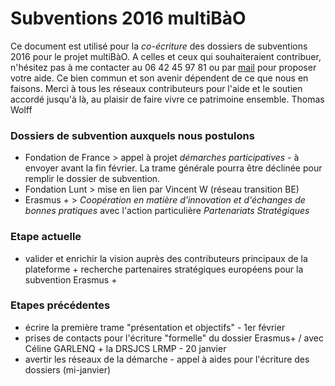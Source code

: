 # Subventions 2016 multiBàO

Ce document est utilisé pour la *co-écriture* des dossiers de subventions 2016 pour le projet multiBàO. A celles et ceux qui souhaiteraient contribuer, n'hésitez pas à me contacter au 06 42 45 97 81 ou par [mail](mailto:thomas.wolff@cpcoop.fr) pour proposer votre aide. Ce bien commun et son avenir dépendent de ce que nous en faisons. Merci à tous les réseaux contributeurs pour l'aide et le soutien accordé jusqu'à là, au plaisir de faire vivre ce patrimoine ensemble. Thomas Wolff

### Dossiers de subvention auxquels nous postulons

* Fondation de France > appel à projet *démarches participatives* - à envoyer avant la fin février. La trame générale pourra être déclinée pour remplir le dossier de subvention.
* Fondation Lunt > mise en lien par Vincent W (réseau transition BE)
* Erasmus + > *Coopération en matière d'innovation et d'échanges de bonnes
pratiques* avec l'action particulière *Partenariats Stratégiques*

### Etape actuelle 

* valider et enrichir la vision auprès des contributeurs principaux de la plateforme + recherche partenaires stratégiques européens pour la subvention Erasmus +

### Etapes précédentes

* écrire la première trame "présentation et objectifs" - 1er février
* prises de contacts pour l'écriture "formelle" du dossier Erasmus+ / avec Céline GARLENQ + la DRSJCS LRMP - 20 janvier
* avertir les réseaux de la démarche - appel à aides pour l'écriture des dossiers (mi-janvier)
